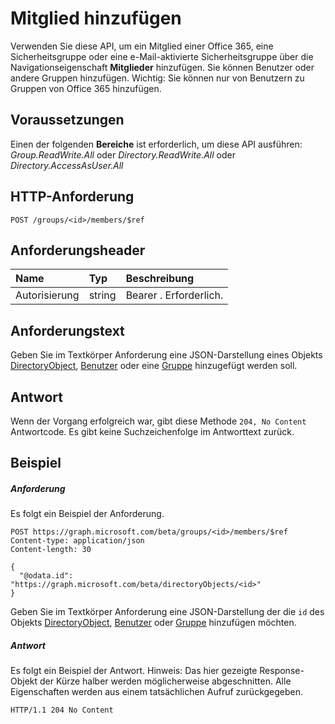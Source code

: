 # <a name="add-member"></a>Mitglied hinzufügen

Verwenden Sie diese API, um ein Mitglied einer Office 365, eine Sicherheitsgruppe oder eine e-Mail-aktivierte Sicherheitsgruppe über die Navigationseigenschaft **Mitglieder** hinzufügen. Sie können Benutzer oder andere Gruppen hinzufügen. Wichtig: Sie können nur von Benutzern zu Gruppen von Office 365 hinzufügen.

## <a name="prerequisites"></a>Voraussetzungen
Einen der folgenden **Bereiche** ist erforderlich, um diese API ausführen: *Group.ReadWrite.All* oder *Directory.ReadWrite.All* oder *Directory.AccessAsUser.All*

## <a name="http-request"></a>HTTP-Anforderung
<!-- { "blockType": "ignored" } -->
```http
POST /groups/<id>/members/$ref
```
## <a name="request-headers"></a>Anforderungsheader
| Name       | Typ | Beschreibung|
|:---------------|:--------|:----------|
| Autorisierung  | string  | Bearer <token>. Erforderlich. |

## <a name="request-body"></a>Anforderungstext
Geben Sie im Textkörper Anforderung eine JSON-Darstellung eines Objekts [DirectoryObject](../resources/directoryobject.md), [Benutzer](../resources/user.md) oder eine [Gruppe](../resources/group.md) hinzugefügt werden soll.


## <a name="response"></a>Antwort
Wenn der Vorgang erfolgreich war, gibt diese Methode `204, No Content` Antwortcode. Es gibt keine Suchzeichenfolge im Antworttext zurück.

## <a name="example"></a>Beispiel
##### <a name="request"></a>Anforderung
Es folgt ein Beispiel der Anforderung.
<!-- {
  "blockType": "request",
  "name": "create_directoryobject_from_group"
}-->
```http
POST https://graph.microsoft.com/beta/groups/<id>/members/$ref
Content-type: application/json
Content-length: 30

{
  "@odata.id": "https://graph.microsoft.com/beta/directoryObjects/<id>"
}
```
Geben Sie im Textkörper Anforderung eine JSON-Darstellung der die `id` des Objekts [DirectoryObject](../resources/directoryobject.md), [Benutzer](../resources/user.md) oder [Gruppe](../resources/group.md) hinzufügen möchten.
##### <a name="response"></a>Antwort
Es folgt ein Beispiel der Antwort. Hinweis: Das hier gezeigte Response-Objekt der Kürze halber werden möglicherweise abgeschnitten. Alle Eigenschaften werden aus einem tatsächlichen Aufruf zurückgegeben.
<!-- {
  "blockType": "response",
  "truncated": true,
  "@odata.type": "microsoft.graph.directoryObject"
} -->
```http
HTTP/1.1 204 No Content
```

<!-- uuid: 8fcb5dbc-d5aa-4681-8e31-b001d5168d79
2015-10-25 14:57:30 UTC -->
<!-- {
  "type": "#page.annotation",
  "description": "Create member",
  "keywords": "",
  "section": "documentation",
  "tocPath": ""
}-->